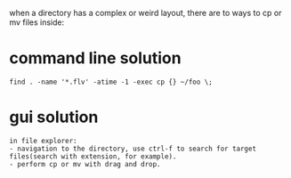 when a directory has a complex or weird layout, there are to ways to cp or mv files inside:
# command line solution
```
find . -name '*.flv' -atime -1 -exec cp {} ~/foo \;
```
# gui solution
```
in file explorer:
- navigation to the directory, use ctrl-f to search for target files(search with extension, for example).
- perform cp or mv with drag and drop.
```
